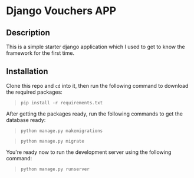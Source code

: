 # Django Vouchers APP

## Description
This is a simple starter django application which I used to get to know the framework for the first time.

## Installation
Clone this repo and `cd` into it, then run the following command to download the required packages:

>  ```pip install -r requirements.txt```

After getting the packages ready, run the following commands to get the database ready:

>  ```python manage.py makemigrations```

>  ```python manage.py migrate```

You're ready now to run the development server using the following command:

>  ```python manage.py runserver```


